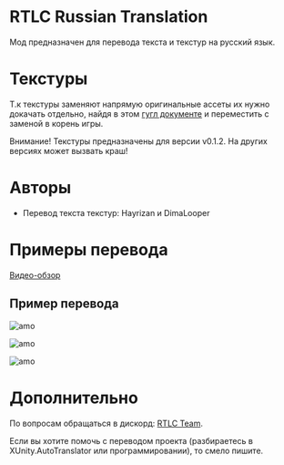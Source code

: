 # RTLC Russian Translation

Мод предназначен для перевода текста и текстур на русский язык.

# Текстуры

Т.к текстуры заменяют напрямую оригинальные ассеты их нужно докачать отдельно, найдя в этом [гугл документе](https://docs.google.com/document/d/1aNZRErrFppiUepZTBl8cWX5z4Yndos04-K7oml6-l_Q/edit?tab=t.ax360qoz9gkn) и переместить с заменой в корень игры.

Внимание! Текстуры предназначены для версии v0.1.2. На других версиях может вызвать краш!

# Авторы

- Перевод текста текстур: Hayrizan и DimaLooper 

# Примеры перевода

[Видео-обзор](https://www.youtube.com/watch?v=u7fm7Dds__U&ab_channel=DimaLooper)

## Пример перевода
![amo](https://i.imgur.com/63LDtPq.png)

![amo](https://i.imgur.com/vf9uBJA.png)

![amo](https://i.imgur.com/N21tKvL.png)

# Дополнительно

По вопросам обращаться в дискорд: [RTLC Team](https://discord.gg/QahpjZzGkm).

Если вы хотите помочь с переводом проекта (разбираетесь в XUnity.AutoTranslator или программировании), то смело пишите.